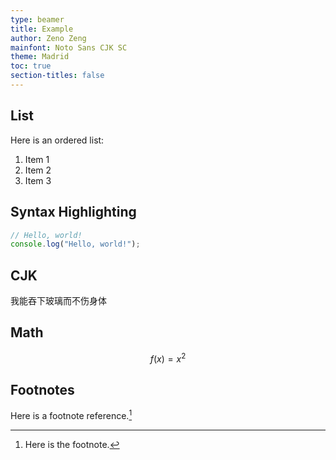 ```yaml
---
type: beamer
title: Example
author: Zeno Zeng
mainfont: Noto Sans CJK SC
theme: Madrid
toc: true
section-titles: false
---
```


## List

Here is an ordered list:

1. Item 1
2. Item 2
3. Item 3

## Syntax Highlighting

```javascript
// Hello, world!
console.log("Hello, world!");
```

## CJK

我能吞下玻璃而不伤身体

## Math

$$ f(x) = x^2 $$

## Footnotes

Here is a footnote reference.[^note]

[^note]: Here is the footnote.

